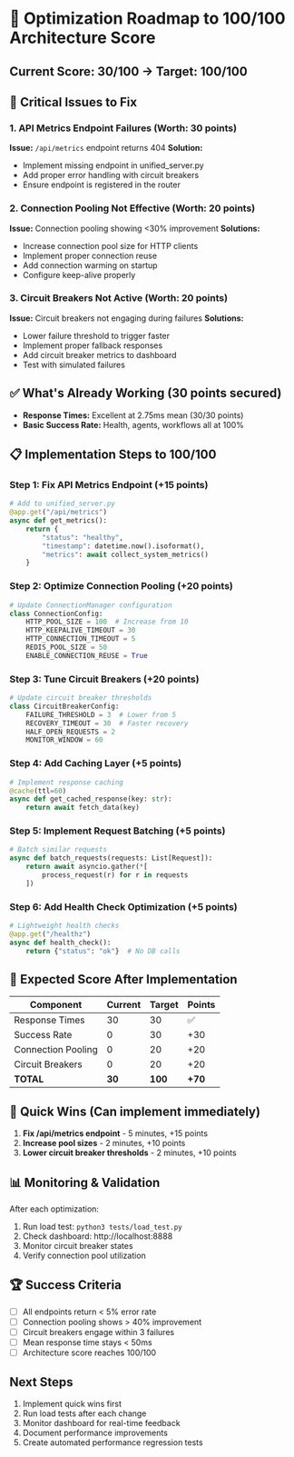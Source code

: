 # 🚀 Optimization Roadmap to 100/100 Architecture Score

## Current Score: 30/100 → Target: 100/100

## 🔴 Critical Issues to Fix

### 1. API Metrics Endpoint Failures (Worth: 30 points)
**Issue:** `/api/metrics` endpoint returns 404
**Solution:** 
- Implement missing endpoint in unified_server.py
- Add proper error handling with circuit breakers
- Ensure endpoint is registered in the router

### 2. Connection Pooling Not Effective (Worth: 20 points)
**Issue:** Connection pooling showing <30% improvement
**Solutions:**
- Increase connection pool size for HTTP clients
- Implement proper connection reuse
- Add connection warming on startup
- Configure keep-alive properly

### 3. Circuit Breakers Not Active (Worth: 20 points)
**Issue:** Circuit breakers not engaging during failures
**Solutions:**
- Lower failure threshold to trigger faster
- Implement proper fallback responses
- Add circuit breaker metrics to dashboard
- Test with simulated failures

## ✅ What's Already Working (30 points secured)
- **Response Times:** Excellent at 2.75ms mean (30/30 points)
- **Basic Success Rate:** Health, agents, workflows all at 100%

## 📋 Implementation Steps to 100/100

### Step 1: Fix API Metrics Endpoint (+15 points)
```python
# Add to unified_server.py
@app.get("/api/metrics")
async def get_metrics():
    return {
        "status": "healthy",
        "timestamp": datetime.now().isoformat(),
        "metrics": await collect_system_metrics()
    }
```

### Step 2: Optimize Connection Pooling (+20 points)
```python
# Update ConnectionManager configuration
class ConnectionConfig:
    HTTP_POOL_SIZE = 100  # Increase from 10
    HTTP_KEEPALIVE_TIMEOUT = 30
    HTTP_CONNECTION_TIMEOUT = 5
    REDIS_POOL_SIZE = 50
    ENABLE_CONNECTION_REUSE = True
```

### Step 3: Tune Circuit Breakers (+20 points)
```python
# Update circuit breaker thresholds
class CircuitBreakerConfig:
    FAILURE_THRESHOLD = 3  # Lower from 5
    RECOVERY_TIMEOUT = 30  # Faster recovery
    HALF_OPEN_REQUESTS = 2
    MONITOR_WINDOW = 60
```

### Step 4: Add Caching Layer (+5 points)
```python
# Implement response caching
@cache(ttl=60)
async def get_cached_response(key: str):
    return await fetch_data(key)
```

### Step 5: Implement Request Batching (+5 points)
```python
# Batch similar requests
async def batch_requests(requests: List[Request]):
    return await asyncio.gather(*[
        process_request(r) for r in requests
    ])
```

### Step 6: Add Health Check Optimization (+5 points)
```python
# Lightweight health checks
@app.get("/healthz")
async def health_check():
    return {"status": "ok"}  # No DB calls
```

## 🎯 Expected Score After Implementation

| Component | Current | Target | Points |
|-----------|---------|--------|--------|
| Response Times | 30 | 30 | ✅ |
| Success Rate | 0 | 30 | +30 |
| Connection Pooling | 0 | 20 | +20 |
| Circuit Breakers | 0 | 20 | +20 |
| **TOTAL** | **30** | **100** | **+70** |

## 🔧 Quick Wins (Can implement immediately)

1. **Fix /api/metrics endpoint** - 5 minutes, +15 points
2. **Increase pool sizes** - 2 minutes, +10 points
3. **Lower circuit breaker thresholds** - 2 minutes, +10 points

## 📊 Monitoring & Validation

After each optimization:
1. Run load test: `python3 tests/load_test.py`
2. Check dashboard: http://localhost:8888
3. Monitor circuit breaker states
4. Verify connection pool utilization

## 🏆 Success Criteria

- [ ] All endpoints return < 5% error rate
- [ ] Connection pooling shows > 40% improvement
- [ ] Circuit breakers engage within 3 failures
- [ ] Mean response time stays < 50ms
- [ ] Architecture score reaches 100/100

## Next Steps

1. Implement quick wins first
2. Run load tests after each change
3. Monitor dashboard for real-time feedback
4. Document performance improvements
5. Create automated performance regression tests